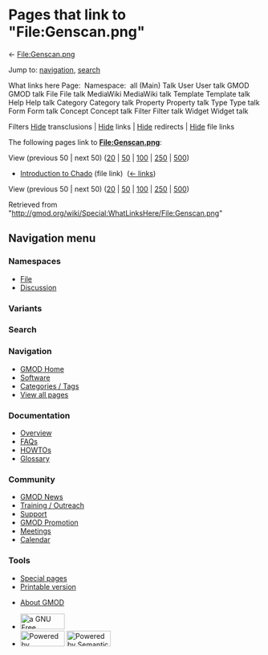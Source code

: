 <div id="mw-page-base" class="noprint">

</div>

<div id="mw-head-base" class="noprint">

</div>

<div id="content" class="mw-body" role="main">

<span id="top"></span>

<div id="mw-js-message" style="display:none;">

</div>



# <span dir="auto">Pages that link to "File:Genscan.png"</span>

<div id="bodyContent">

<div id="contentSub">

← [File:Genscan.png](/wiki/File:Genscan.png "File:Genscan.png")

</div>

<div id="jump-to-nav" class="mw-jump">

Jump to: [navigation](#mw-navigation), [search](#p-search)

</div>

<div id="mw-content-text">

What links here Page:  Namespace:  all (Main) Talk User User talk GMOD
GMOD talk File File talk MediaWiki MediaWiki talk Template Template talk
Help Help talk Category Category talk Property Property talk Type Type
talk Form Form talk Concept Concept talk Filter Filter talk Widget
Widget talk

Filters
[Hide](/mediawiki/index.php?title=Special:WhatLinksHere/File:Genscan.png&hidetrans=1 "Special:WhatLinksHere/File:Genscan.png")
transclusions \|
[Hide](/mediawiki/index.php?title=Special:WhatLinksHere/File:Genscan.png&hidelinks=1 "Special:WhatLinksHere/File:Genscan.png")
links \|
[Hide](/mediawiki/index.php?title=Special:WhatLinksHere/File:Genscan.png&hideredirs=1 "Special:WhatLinksHere/File:Genscan.png")
redirects \|
[Hide](/mediawiki/index.php?title=Special:WhatLinksHere/File:Genscan.png&hideimages=1 "Special:WhatLinksHere/File:Genscan.png")
file links

The following pages link to
**[File:Genscan.png](/wiki/File:Genscan.png "File:Genscan.png")**:

View (previous 50 \| next 50)
([20](/mediawiki/index.php?title=Special:WhatLinksHere/File:Genscan.png&limit=20 "Special:WhatLinksHere/File:Genscan.png")
\|
[50](/mediawiki/index.php?title=Special:WhatLinksHere/File:Genscan.png&limit=50 "Special:WhatLinksHere/File:Genscan.png")
\|
[100](/mediawiki/index.php?title=Special:WhatLinksHere/File:Genscan.png&limit=100 "Special:WhatLinksHere/File:Genscan.png")
\|
[250](/mediawiki/index.php?title=Special:WhatLinksHere/File:Genscan.png&limit=250 "Special:WhatLinksHere/File:Genscan.png")
\|
[500](/mediawiki/index.php?title=Special:WhatLinksHere/File:Genscan.png&limit=500 "Special:WhatLinksHere/File:Genscan.png"))

- [Introduction to
  Chado](/wiki/Introduction_to_Chado "Introduction to Chado") (file
  link) ‎ <span class="mw-whatlinkshere-tools">([←
  links](/mediawiki/index.php?title=Special:WhatLinksHere&target=Introduction+to+Chado "Special:WhatLinksHere"))</span>

View (previous 50 \| next 50)
([20](/mediawiki/index.php?title=Special:WhatLinksHere/File:Genscan.png&limit=20 "Special:WhatLinksHere/File:Genscan.png")
\|
[50](/mediawiki/index.php?title=Special:WhatLinksHere/File:Genscan.png&limit=50 "Special:WhatLinksHere/File:Genscan.png")
\|
[100](/mediawiki/index.php?title=Special:WhatLinksHere/File:Genscan.png&limit=100 "Special:WhatLinksHere/File:Genscan.png")
\|
[250](/mediawiki/index.php?title=Special:WhatLinksHere/File:Genscan.png&limit=250 "Special:WhatLinksHere/File:Genscan.png")
\|
[500](/mediawiki/index.php?title=Special:WhatLinksHere/File:Genscan.png&limit=500 "Special:WhatLinksHere/File:Genscan.png"))

</div>

<div class="printfooter">

Retrieved from
"<http://gmod.org/wiki/Special:WhatLinksHere/File:Genscan.png>"

</div>

<div id="catlinks" class="catlinks catlinks-allhidden">

</div>

<div class="visualClear">

</div>

</div>

</div>

<div id="mw-navigation">

## Navigation menu

<div id="mw-head">



<div id="left-navigation">

<div id="p-namespaces" class="vectorTabs" role="navigation"
aria-labelledby="p-namespaces-label">

### Namespaces

- <span id="ca-nstab-image"><a href="/wiki/File:Genscan.png" accesskey="c"
  title="View the file page [c]">File</a></span>
- <span id="ca-talk"><a
  href="/mediawiki/index.php?title=File_talk:Genscan.png&amp;action=edit&amp;redlink=1"
  accesskey="t"
  title="Discussion about the content page [t]">Discussion</a></span>

</div>

<div id="p-variants" class="vectorMenu emptyPortlet" role="navigation"
aria-labelledby="p-variants-label">

### 

### Variants[](#)

<div class="menu">

</div>

</div>

</div>

<div id="right-navigation">





</div>

<div id="p-search" role="search">

### Search

<div id="simpleSearch">

</div>

</div>

</div>

</div>

<div id="mw-panel">

<div id="p-logo" role="banner">

<a href="/wiki/Main_Page"
style="background-image: url(http://gmod.org/images/GMOD-cogs.png);"
title="Visit the main page"></a>

</div>

<div id="p-Navigation" class="portal" role="navigation"
aria-labelledby="p-Navigation-label">

### Navigation

<div class="body">

- <span id="n-GMOD-Home">[GMOD Home](/wiki/Main_Page)</span>
- <span id="n-Software">[Software](/wiki/GMOD_Components)</span>
- <span id="n-Categories-.2F-Tags">[Categories /
  Tags](/wiki/Categories)</span>
- <span id="n-View-all-pages">[View all
  pages](/wiki/Special:AllPages)</span>

</div>

</div>

<div id="p-Documentation" class="portal" role="navigation"
aria-labelledby="p-Documentation-label">

### Documentation

<div class="body">

- <span id="n-Overview">[Overview](/wiki/Overview)</span>
- <span id="n-FAQs">[FAQs](/wiki/Category:FAQ)</span>
- <span id="n-HOWTOs">[HOWTOs](/wiki/Category:HOWTO)</span>
- <span id="n-Glossary">[Glossary](/wiki/Glossary)</span>

</div>

</div>

<div id="p-Community" class="portal" role="navigation"
aria-labelledby="p-Community-label">

### Community

<div class="body">

- <span id="n-GMOD-News">[GMOD News](/wiki/GMOD_News)</span>
- <span id="n-Training-.2F-Outreach">[Training /
  Outreach](/wiki/Training_and_Outreach)</span>
- <span id="n-Support">[Support](/wiki/Support)</span>
- <span id="n-GMOD-Promotion">[GMOD
  Promotion](/wiki/GMOD_Promotion)</span>
- <span id="n-Meetings">[Meetings](/wiki/Meetings)</span>
- <span id="n-Calendar">[Calendar](/wiki/Calendar)</span>

</div>

</div>

<div id="p-tb" class="portal" role="navigation"
aria-labelledby="p-tb-label">

### Tools

<div class="body">

- <span id="t-specialpages"><a href="/wiki/Special:SpecialPages" accesskey="q"
  title="A list of all special pages [q]">Special pages</a></span>
- <span id="t-print"><a
  href="/mediawiki/index.php?title=Special:WhatLinksHere/File:Genscan.png&amp;printable=yes"
  rel="alternate" accesskey="p"
  title="Printable version of this page [p]">Printable version</a></span>

</div>

</div>

</div>

</div>

<div id="footer" role="contentinfo">

- <span id="footer-places-about">[About
  GMOD](/wiki/GMOD:About "GMOD:About")</span>

<!-- -->

- <span id="footer-copyrightico">[<img src="http://www.gnu.org/graphics/gfdl-logo-small.png" width="88"
  height="31" alt="a GNU Free Documentation License" />](http://www.gnu.org/licenses/fdl-1.3.html)</span>
- <span id="footer-poweredbyico">[<img src="/mediawiki/skins/common/images/poweredby_mediawiki_88x31.png"
  width="88" height="31" alt="Powered by MediaWiki" />](//www.mediawiki.org/)
  [<img
  src="/mediawiki/extensions/SemanticMediaWiki/includes/../resources/images/smw_button.png"
  width="88" height="31" alt="Powered by Semantic MediaWiki" />](https://www.semantic-mediawiki.org/wiki/Semantic_MediaWiki)</span>

<div style="clear:both">

</div>

</div>
